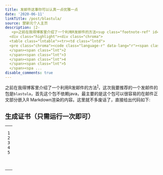 ```yaml
---
title: 发邮件这事你可以认真一点优雅一点
date: '2020-06-11'
linkTitle: /post/blastula/
source: 楚新元个人主页
description: |2-
   <p>之前在我得博客里介绍了一个利用R发邮件的方法<sup class="footnote-ref" id="fnref:https-cxy-rbind"><a href="#fn:https-cxy-rbind">1</a></sup>，这次我要推荐的一个发邮件的包是<code>blastula</code>，首先这个包不依赖java，最主要的是这个包可以很容易的在邮件正文部分嵌入R Markdown渲染的内容。这里就不多废话了，直接给出代码如下:</p> <h2 id="生成证书-只需运行一次即可">生成证书（只需运行一次即可）</h2>
  <div class="highlight"><div class="chroma">
  <table class="lntable"><tr><td class="lntd">
  <pre class="chroma"><code class="language-r" data-lang="r"><span class="lnt">1
  </span><span class="lnt">2
  </span><span class="lnt">3
  </span><span class="lnt">4
  </span><span class="lnt">5
  </span><spa ...
disable_comments: true
---
```

 <p>之前在我得博客里介绍了一个利用R发邮件的方法<sup class="footnote-ref" id="fnref:https-cxy-rbind"><a href="#fn:https-cxy-rbind">1</a></sup>，这次我要推荐的一个发邮件的包是<code>blastula</code>，首先这个包不依赖java，最主要的是这个包可以很容易的在邮件正文部分嵌入R Markdown渲染的内容。这里就不多废话了，直接给出代码如下:</p> <h2 id="生成证书-只需运行一次即可">生成证书（只需运行一次即可）</h2>
<div class="highlight"><div class="chroma">
<table class="lntable"><tr><td class="lntd">
<pre class="chroma"><code class="language-r" data-lang="r"><span class="lnt">1
</span><span class="lnt">2
</span><span class="lnt">3
</span><span class="lnt">4
</span><span class="lnt">5
</span><spa ...